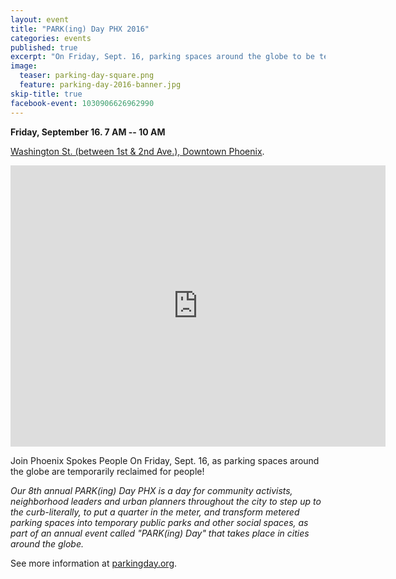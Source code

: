 ```yaml
---
layout: event
title: "PARK(ing) Day PHX 2016"
categories: events
published: true
excerpt: "On Friday, Sept. 16, parking spaces around the globe to be temporarily reclaimed for people!"
image:
  teaser: parking-day-square.png
  feature: parking-day-2016-banner.jpg
skip-title: true
facebook-event: 1030906626962990
---
```


**Friday, September 16. 7 AM -- 10 AM**

[Washington St. (between 1st & 2nd Ave.), Downtown Phoenix](https://goo.gl/maps/qBTJiqbgHz22).

<iframe src="https://www.google.com/maps/embed?pb=!1m18!1m12!1m3!1d1664.5203760129434!2d-112.07661944187137!3d33.4482447951936!2m3!1f0!2f0!3f0!3m2!1i1024!2i768!4f13.1!3m3!1m2!1s0x872b122167bcce4f%3A0x9cf555d6282c0d96!2s126+W+Washington+St%2C+Phoenix%2C+AZ+85003!5e0!3m2!1sen!2sus!4v1472071667048" width="600" height="450" frameborder="0" style="border:0" allowfullscreen></iframe>

Join Phoenix Spokes People On Friday, Sept. 16, as parking spaces around the globe are temporarily reclaimed for people!

*Our 8th annual PARK(ing) Day PHX is a day for community activists,
neighborhood leaders and urban planners throughout the city to step up
to the curb-literally, to put a quarter in the meter, and transform
metered parking spaces into temporary public parks and other social
spaces, as part of an annual event called "PARK(ing) Day" that takes
place in cities around the globe.*

See more information at [parkingday.org](http://parkingday.org/).

